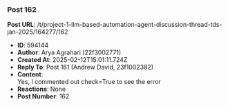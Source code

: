 ### Post 162
**Post URL**: /t/project-1-llm-based-automation-agent-discussion-thread-tds-jan-2025/164277/162
- **ID**: 594144
- **Author**: Arya Agrahari  (22f3002771)
- **Created At**: 2025-02-12T15:01:11.724Z
- **Reply To**: Post 161 (Andrew David, 23f1002382)
- **Content**:  
  Yes, I commented out check=True to see the error
- **Reactions**: None
- **Post Number**: 162

